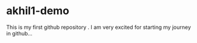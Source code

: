 # akhil1-demo
This is my first github repository . I am very excited for starting my journey in github...
